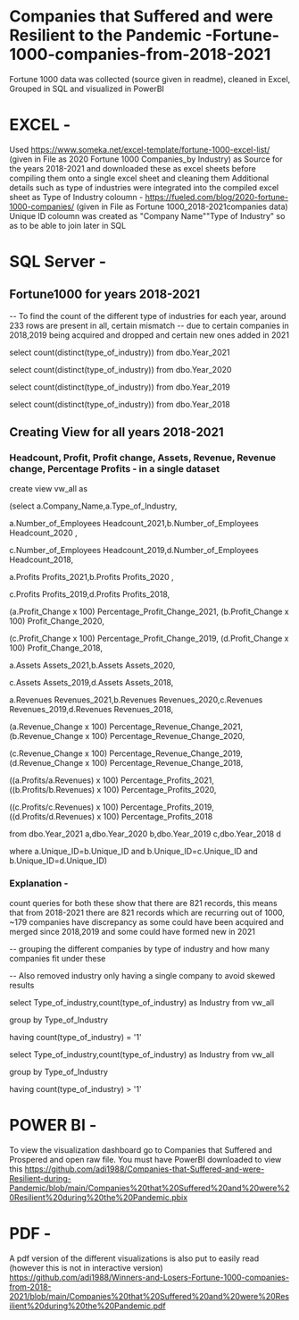 # Companies that Suffered and were Resilient to the Pandemic -Fortune-1000-companies-from-2018-2021
Fortune 1000 data was collected (source given in readme), cleaned in Excel, Grouped in SQL and visualized in PowerBI

# EXCEL - 
Used 
https://www.someka.net/excel-template/fortune-1000-excel-list/ (given in File as 2020 Fortune 1000 Companies_by Industry)
as Source for the years 2018-2021 and downloaded these as excel sheets before compiling them onto a single excel sheet and cleaning them
Additional details such as type of industries were integrated into the compiled excel sheet as Type of Industry coloumn - https://fueled.com/blog/2020-fortune-1000-companies/ (given in File as Fortune 1000_2018-2021companies data)
Unique ID coloumn was created as "Company Name""Type of Industry" so as to be able to join later in SQL


# SQL Server - 



## Fortune1000 for years 2018-2021
-- To find the count of the different type of industries for each year, around 233 rows are present in all, certain mismatch
-- due to certain companies in 2018,2019 being acquired and dropped and certain new ones added in 2021


select count(distinct(type_of_industry)) from dbo.Year_2021

select count(distinct(type_of_industry)) from dbo.Year_2020

select count(distinct(type_of_industry)) from dbo.Year_2019

select count(distinct(type_of_industry)) from dbo.Year_2018


## Creating View for all years 2018-2021
### Headcount, Profit, Profit change, Assets, Revenue, Revenue change, Percentage Profits -  in a single dataset

create view vw_all as 

(select a.Company_Name,a.Type_of_Industry,

a.Number_of_Employees Headcount_2021,b.Number_of_Employees Headcount_2020 ,

c.Number_of_Employees Headcount_2019,d.Number_of_Employees Headcount_2018,

a.Profits Profits_2021,b.Profits Profits_2020 ,

c.Profits Profits_2019,d.Profits Profits_2018, 

(a.Profit_Change x 100) Percentage_Profit_Change_2021, (b.Profit_Change x 100) Profit_Change_2020,

(c.Profit_Change x 100) Percentage_Profit_Change_2019, (d.Profit_Change x 100) Profit_Change_2018,

a.Assets Assets_2021,b.Assets Assets_2020,

c.Assets Assets_2019,d.Assets Assets_2018,

a.Revenues Revenues_2021,b.Revenues Revenues_2020,c.Revenues Revenues_2019,d.Revenues Revenues_2018,

(a.Revenue_Change x 100) Percentage_Revenue_Change_2021, (b.Revenue_Change x 100) Percentage_Revenue_Change_2020,

(c.Revenue_Change x 100) Percentage_Revenue_Change_2019, (d.Revenue_Change x 100) Percentage_Revenue_Change_2018,

((a.Profits/a.Revenues) x 100) Percentage_Profits_2021, ((b.Profits/b.Revenues) x 100) Percentage_Profits_2020,

((c.Profits/c.Revenues) x 100) Percentage_Profits_2019, ((d.Profits/d.Revenues) x 100) Percentage_Profits_2018

from dbo.Year_2021 a,dbo.Year_2020 b,dbo.Year_2019 c,dbo.Year_2018 d

where a.Unique_ID=b.Unique_ID and b.Unique_ID=c.Unique_ID and b.Unique_ID=d.Unique_ID)




### Explanation - 
count queries for both these show that there are 821 records, this means that from 2018-2021 there are 821 records which are recurring
out of 1000, ~179 companies have discrepancy as some could have been acquired and merged since 2018,2019 and some could have formed new in 2021


-- grouping the different companies by type of industry and how many companies fit under these

-- Also removed industry only having a single company to avoid skewed results




select Type_of_industry,count(type_of_industry) as Industry from vw_all

group by Type_of_Industry

having count(type_of_industry) = '1'




select Type_of_industry,count(type_of_industry) as Industry from vw_all

group by Type_of_Industry

having count(type_of_industry) > '1'





# POWER BI - 
To view the visualization dashboard go to Companies that Suffered and Prospered and open raw file. You must have PowerBI downloaded to view this
https://github.com/adi1988/Companies-that-Suffered-and-were-Resilient-during-Pandemic/blob/main/Companies%20that%20Suffered%20and%20were%20Resilient%20during%20the%20Pandemic.pbix

# PDF -
A pdf version of the different visualizations is also put to easily read (however this is not in interactive version)
https://github.com/adi1988/Winners-and-Losers-Fortune-1000-companies-from-2018-2021/blob/main/Companies%20that%20Suffered%20and%20were%20Resilient%20during%20the%20Pandemic.pdf
